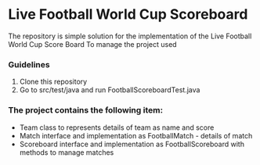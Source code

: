 # Live Football World Cup Scoreboard

The repository is simple solution for the implementation of the Live Football World Cup Score Board
To manage the project used

### Guidelines
1. Clone this repository
2. Go to src/test/java and run FootballScoreboardTest.java

### The project contains the following item:
- Team class to represents details of team as name and score
- Match interface and implementation as FootballMatch - details of match
- Scoreboard interface and implementation as FootballScoreboard with methods to manage matches

